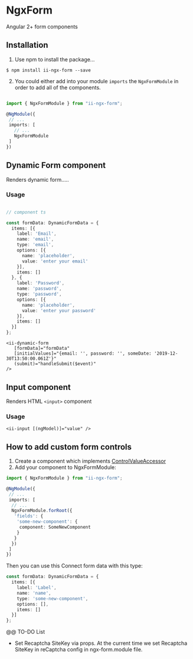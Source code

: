 # NgxForm

Angular 2+ form components

## Installation

1. Use npm to install the package...

```terminal
$ npm install ii-ngx-form --save
```

2. You could either add into your module `imports` the `NgxFormModule` in order to add all of the components.

```typescript

import { NgxFormModule } from "ii-ngx-form";

@NgModule({
 // ...
 imports: [
   // ...
   NgxFormModule
 ]
})

```

## Dynamic Form component

Renders dynamic form.....

### Usage

```typescript

// component ts

const formData: DynamicFormData = {
  items: [{
    label: 'Email',
    name: 'email',
    type: 'email',
    options: [{
      name: 'placeholder',
      value: 'enter your email'
    }],
    items: []
  }, {
    label: 'Password',
    name: 'password',
    type: 'password',
    options: [{
      name: 'placeholder',
      value: 'enter your password'
    }],
    items: []
  }]
};
```

```terminal
<ii-dynamic-form
   [formData]="formData" 
   [initialValues]="{email: '', password: '', someDate: '2019-12-30T13:50:00.061Z'}"
   (submit)="handleSubmit($event)"
/>
```

## Input component

Renders HTML `<input>` component

### Usage

```terminal
<ii-input [(ngModel)]="value" />
```

## How to add custom form controls

1. Create a component which implements [ControlValueAccessor](https://angular.io/api/forms/ControlValueAccessor)
2. Add your component to NgxFormModule:

```typescript
import { NgxFormModule } from "ii-ngx-form";

@NgModule({
 // ...
 imports: [
  // ...
  NgxFormModule.forRoot({
   'fields': {
    'some-new-component': {
     component: SomeNewComponent
    }
   }  
  })
 ]
})
```

Then you can use this Connect form data with this type:

```typescript
const formData: DynamicFormData = {
  items: [{
    label: 'Label',
    name: 'name',
    type: 'some-new-component',
    options: [],
    items: []
  }]
};
```

@@ TO-DO List
- Set Recaptcha SiteKey via <ii-dynamic-form> props. At the current time we set <ii-dynamic-form> Recaptcha SiteKey in reCaptcha config in ngx-form.module file.  


